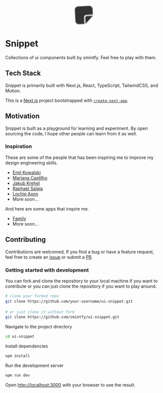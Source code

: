 <p align="center">
  <picture>
    <source srcset="public/light-icon.svg" media="(prefers-color-scheme: dark)">
    <img src="public/dark-icon.svg" alt="Snippet Logo" width="64"/>
  </picture>
</p>

# Snippet

Collections of ui components built by smintfy. Feel free to play with them.

## Tech Stack

Snippet is primarily built with Next.js, React, TypeScript, TailwindCSS, and Motion.

This is a [Next.js](https://nextjs.org) project bootstrapped with [`create-next-app`](https://nextjs.org/docs/app/api-reference/cli/create-next-app).

## Motivation

Snippet is built as a playground for learning and experiment. By open sourcing the code, I hope other people can learn from it as well.

### Inspiration

These are some of the people that has been inspiring me to improve my design engineering skills.

- [Emil Kowalski](https://x.com/emilkowalski_)
- [Mariana Castilho](https://x.com/mrncst)
- [Jakub Krehel](https://x.com/jakubkrehel)
- [Raphael Salaja](https://x.com/raphaelsalaja)
- [Lochie Axon](https://x.com/lochieaxon)
- More soon...

And here are some apps that inspire me.

- [Family](https://family.co/)
- More soon...

## Contributing

Contributions are welcomed, If you find a bug or have a feature request, feel free to create an [issue](https://github.com/Smintfy/ui-snippet/issues) or submit a [PR](https://github.com/Smintfy/ui-snippet/pulls).

### Getting started with development

You can fork and clone the repository to your local machine if you want to contribute or you can just clone the repository if you want to play around.

```bash
# clone your forked repo
git clone https://github.com/your-username/ui-snippet.git

# or just clone it without fork
git clone https://github.com/smintfy/ui-snippet.git
```

Navigate to the project directory

```bash
cd ui-snippet
```

Install dependencies

```bash
npm install
```

Run the development server

```bash
npm run dev
```

Open [http://localhost:3000](http://localhost:3000) with your browser to see the result.
